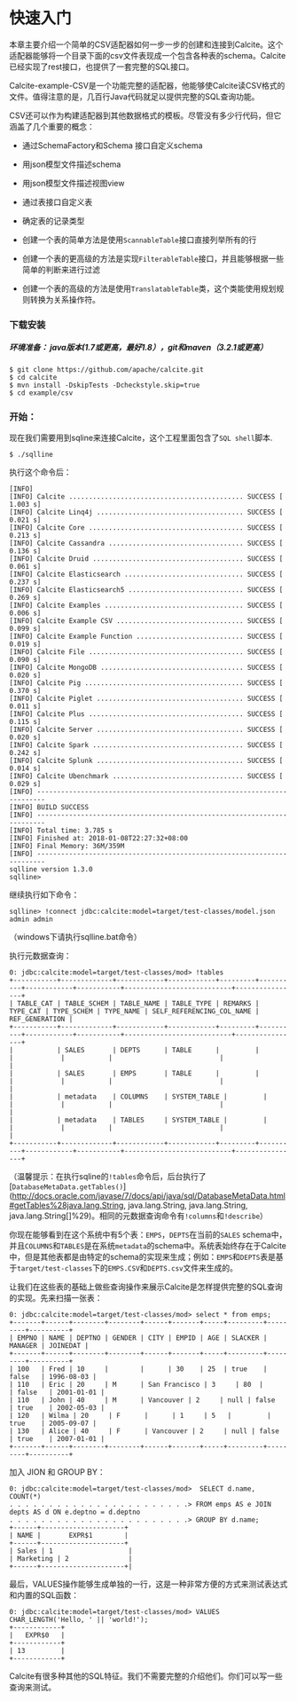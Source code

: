 # 快速入门

本章主要介绍一个简单的CSV适配器如何一步一步的创建和连接到Calcite。这个适配器能够将一个目录下面的csv文件表现成一个包含各种表的schema。Calcite已经实现了rest接口，也提供了一套完整的SQL接口。

Calcite-example-CSV是一个功能完整的适配器，他能够使Calcite读CSV格式的文件。值得注意的是，几百行Java代码就足以提供完整的SQL查询功能。

CSV还可以作为构建适配器到其他数据格式的模板。尽管没有多少行代码，但它涵盖了几个重要的概念：

* 通过SchemaFactory和Schema 接口自定义schema

* 用json模型文件描述schema

* 用json模型文件描述视图view

* 通过表接口自定义表

* 确定表的记录类型

* 创建一个表的简单方法是使用`ScannableTable`接口直接列举所有的行

* 创建一个表的更高级的方法是实现`FilterableTable`接口，并且能够根据一些简单的判断来进行过滤

* 创建一个表的高级的方法是使用`TranslatableTable`类，这个类能使用规划规则转换为关系操作符。

### 下载安装

##### **环境准备：** java版本\(1.7或更高，最好1.8），git和maven（3.2.1或更高）

```
$ git clone https://github.com/apache/calcite.git
$ cd calcite
$ mvn install -DskipTests -Dcheckstyle.skip=true
$ cd example/csv
```

### 开始：

现在我们需要用到sqline来连接Calcite，这个工程里面包含了`SQL shell`脚本.

```
$ ./sqlline
```

执行这个命令后：

```
[INFO] 
[INFO] Calcite ............................................ SUCCESS [  1.003 s]
[INFO] Calcite Linq4j ..................................... SUCCESS [  0.021 s]
[INFO] Calcite Core ....................................... SUCCESS [  0.213 s]
[INFO] Calcite Cassandra .................................. SUCCESS [  0.136 s]
[INFO] Calcite Druid ...................................... SUCCESS [  0.061 s]
[INFO] Calcite Elasticsearch .............................. SUCCESS [  0.237 s]
[INFO] Calcite Elasticsearch5 ............................. SUCCESS [  0.269 s]
[INFO] Calcite Examples ................................... SUCCESS [  0.006 s]
[INFO] Calcite Example CSV ................................ SUCCESS [  0.099 s]
[INFO] Calcite Example Function ........................... SUCCESS [  0.019 s]
[INFO] Calcite File ....................................... SUCCESS [  0.090 s]
[INFO] Calcite MongoDB .................................... SUCCESS [  0.020 s]
[INFO] Calcite Pig ........................................ SUCCESS [  0.370 s]
[INFO] Calcite Piglet ..................................... SUCCESS [  0.011 s]
[INFO] Calcite Plus ....................................... SUCCESS [  0.115 s]
[INFO] Calcite Server ..................................... SUCCESS [  0.020 s]
[INFO] Calcite Spark ...................................... SUCCESS [  0.242 s]
[INFO] Calcite Splunk ..................................... SUCCESS [  0.014 s]
[INFO] Calcite Ubenchmark ................................. SUCCESS [  0.029 s]
[INFO] ------------------------------------------------------------------------
[INFO] BUILD SUCCESS
[INFO] ------------------------------------------------------------------------
[INFO] Total time: 3.785 s
[INFO] Finished at: 2018-01-08T22:27:32+08:00
[INFO] Final Memory: 36M/359M
[INFO] ------------------------------------------------------------------------
sqlline version 1.3.0
sqlline>
```

继续执行如下命令：

```
sqlline> !connect jdbc:calcite:model=target/test-classes/model.json admin admin
```

（windows下请执行sqlline.bat命令）

执行元数据查询：

```
0: jdbc:calcite:model=target/test-classes/mod> !tables
+-----------+-------------+------------+------------+---------+----------+------------+-----------+---------------------------+----------------+
| TABLE_CAT | TABLE_SCHEM | TABLE_NAME | TABLE_TYPE | REMARKS | TYPE_CAT | TYPE_SCHEM | TYPE_NAME | SELF_REFERENCING_COL_NAME | REF_GENERATION |
+-----------+-------------+------------+------------+---------+----------+------------+-----------+---------------------------+----------------+
|           | SALES       | DEPTS      | TABLE      |         |          |            |           |                           |                |
|           | SALES       | EMPS       | TABLE      |         |          |            |           |                           |                |
|           | metadata    | COLUMNS    | SYSTEM_TABLE |         |          |            |           |                           |                |
|           | metadata    | TABLES     | SYSTEM_TABLE |         |          |            |           |                           |                |
+-----------+-------------+------------+------------+---------+----------+------------+-----------+---------------------------+----------------+
```

（温馨提示：在执行sqline的`!tables`命令后，后台执行了[`DatabaseMetaData.getTables()`](http://docs.oracle.com/javase/7/docs/api/java/sql/DatabaseMetaData.html#getTables%28java.lang.String, java.lang.String, java.lang.String, java.lang.String[]%29)。相同的元数据查询命令有`!columns`和`!describe`）

你现在能够看到在这个系统中有5个表：`EMPS`，`DEPTS`在当前的`SALES` schema中，并且`COLUMNS`和`TABLES`是在系统`metadata`的schema中。系统表始终存在于Calcite中，但是其他表都是由特定的schema的实现来生成；例如：`EMPS`和`DEPTS`表是基于`target/test-classes`下的`EMPS.CSV`和`DEPTS.csv`文件来生成的。

让我们在这些表的基础上做些查询操作来展示Calcite是怎样提供完整的SQL查询的实现。先来扫描一张表：

```
0: jdbc:calcite:model=target/test-classes/mod> select * from emps;
+-------+------+--------+--------+------+-------+-----+---------+---------+----------+
| EMPNO | NAME | DEPTNO | GENDER | CITY | EMPID | AGE | SLACKER | MANAGER | JOINEDAT |
+-------+------+--------+--------+------+-------+-----+---------+---------+----------+
| 100   | Fred | 10     |        |      | 30    | 25  | true    | false   | 1996-08-03 |
| 110   | Eric | 20     | M      | San Francisco | 3     | 80  |         | false   | 2001-01-01 |
| 110   | John | 40     | M      | Vancouver | 2     | null | false   | true    | 2002-05-03 |
| 120   | Wilma | 20     | F      |      | 1     | 5   |         | true    | 2005-09-07 |
| 130   | Alice | 40     | F      | Vancouver | 2     | null | false   | true    | 2007-01-01 |
+-------+------+--------+--------+------+-------+-----+---------+---------+----------+
```

加入 JION 和 GROUP BY：

```
0: jdbc:calcite:model=target/test-classes/mod>  SELECT d.name, COUNT(*)
. . . . . . . . . . . . . . . . . . . . . . .> FROM emps AS e JOIN depts AS d ON e.deptno = d.deptno
. . . . . . . . . . . . . . . . . . . . . . .> GROUP BY d.name;
+------+---------------------+
| NAME |       EXPR$1        |
+------+---------------------+
| Sales | 1                   |
| Marketing | 2               |
+------+---------------------+|
```

最后，VALUES操作能够生成单独的一行，这是一种非常方便的方式来测试表达式和内置的SQL函数：

```
0: jdbc:calcite:model=target/test-classes/mod> VALUES CHAR_LENGTH('Hello, ' || 'world!');
+------------+
|   EXPR$0   |
+------------+
| 13         |
+------------+
```

Calcite有很多种其他的SQL特征。我们不需要完整的介绍他们。你们可以写一些查询来测试。

